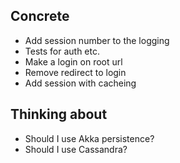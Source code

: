 Concrete
---
* Add session number to the logging
* Tests for auth etc.
* Make a login on root url
* Remove redirect to login
* Add session with cacheing

Thinking about
---
* Should I use Akka persistence?
* Should I use Cassandra?